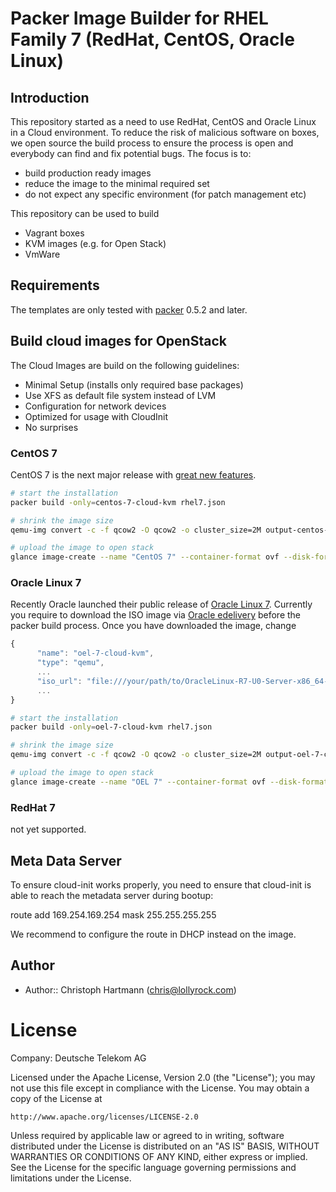 # Packer Image Builder for RHEL Family 7 (RedHat, CentOS, Oracle Linux)

## Introduction

This repository started as a need to use RedHat, CentOS and Oracle Linux in a Cloud environment. To reduce the risk of malicious software on boxes, we open source the build process to ensure the process is open and everybody can find and fix potential bugs. The focus is to:

* build production ready images
* reduce the image to the minimal required set
* do not expect any specific environment (for patch management etc)

This repository can be used to build 

* Vagrant boxes
* KVM images (e.g. for Open Stack)
* VmWare

## Requirements

The templates are only tested with [packer](http://www.packer.io/downloads.html) 0.5.2 and later.

## Build cloud images for OpenStack

The Cloud Images are build on the following guidelines:

* Minimal Setup (installs only required base packages)
* Use XFS as default file system instead of LVM
* Configuration for network devices
* Optimized for usage with CloudInit
* No surprises

### CentOS 7

CentOS 7 is the next major release with [great new features](http://wiki.centos.org/Manuals/ReleaseNotes/CentOS7).

```bash
# start the installation
packer build -only=centos-7-cloud-kvm rhel7.json

# shrink the image size
qemu-img convert -c -f qcow2 -O qcow2 -o cluster_size=2M output-centos-7-cloud-kvm/packer-centos-7-cloud-kvm.qcow2 output-centos-7-cloud-kvm/packer-centos-7-cloud-kvm.compressed.qcow2

# upload the image to open stack
glance image-create --name "CentOS 7" --container-format ovf --disk-format qcow2 --file output-centos-7-cloud-kvm/packer-centos-7-cloud-kvm.compressed.qcow2 --is-public True --progress
```

### Oracle Linux 7

Recently Oracle launched their public release of [Oracle Linux 7](https://blogs.oracle.com/linux/entry/oracle_linux_7_is_now). Currently you require to download the ISO image via [Oracle edelivery](https://edelivery.oracle.com/linux/) before the packer build process. Once you have downloaded the image, change 

```javascript
{
      "name": "oel-7-cloud-kvm",
      "type": "qemu",
      ...
      "iso_url": "file:///your/path/to/OracleLinux-R7-U0-Server-x86_64-dvd.iso"
      ...
}
```

```bash
# start the installation
packer build -only=oel-7-cloud-kvm rhel7.json

# shrink the image size
qemu-img convert -c -f qcow2 -O qcow2 -o cluster_size=2M output-oel-7-cloud-kvm/packer-oel-7-cloud-kvm.qcow2 output-oel-7-cloud-kvm/packer-oel-7-cloud-kvm.compressed.qcow2

# upload the image to open stack
glance image-create --name "OEL 7" --container-format ovf --disk-format qcow2 --file output-oel-7-cloud-kvm/packer-oel-7-cloud-kvm.compressed.qcow2 --is-public True --progress
```

### RedHat 7

not yet supported.

## Meta Data Server

To ensure cloud-init works properly, you need to ensure that cloud-init is able to reach the metadata server during bootup:

route add 169.254.169.254 mask 255.255.255.255 <router-ip>

We recommend to configure the route in DHCP instead on the image.

## Author

 - Author:: Christoph Hartmann (<chris@lollyrock.com>)

# License

Company: Deutsche Telekom AG

Licensed under the Apache License, Version 2.0 (the "License");
you may not use this file except in compliance with the License.
You may obtain a copy of the License at

    http://www.apache.org/licenses/LICENSE-2.0

Unless required by applicable law or agreed to in writing, software
distributed under the License is distributed on an "AS IS" BASIS,
WITHOUT WARRANTIES OR CONDITIONS OF ANY KIND, either express or implied.
See the License for the specific language governing permissions and
limitations under the License.